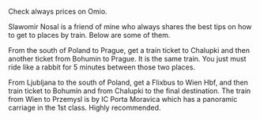 Check always prices on Omio.

Slawomir Nosal is a friend of mine who always shares the best tips on how to get to places by train. Below are some of them.

From the south of Poland to Prague, get a train ticket to Chalupki and then another ticket from Bohumin to Prague. It is the same train. You just must ride like a rabbit for 5 minutes between those two places.

From Ljubljana to the south of Poland, get a Flixbus to Wien Hbf, and then train ticket to Bohumín and from Chalupki to the final destination. The train from Wien to Przemysl is by IC Porta Moravica which has a panoramic carriage in the 1st class. Highly recommended.

